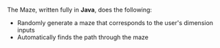 The Maze, written fully in **Java**, does the following:
- Randomly generate a maze that corresponds to the user's dimension inputs
- Automatically finds the path through the maze
